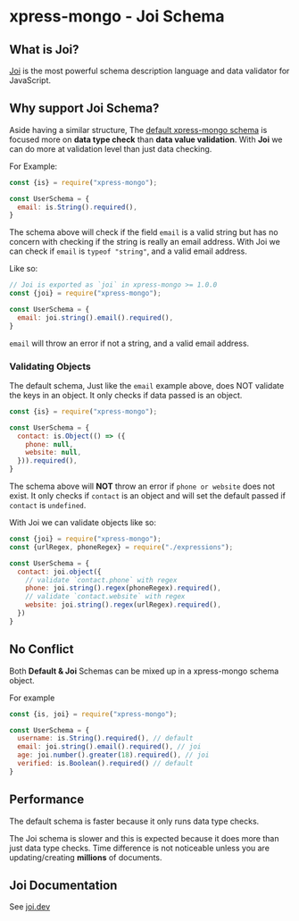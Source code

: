 # xpress-mongo - Joi Schema

## What is Joi?

[Joi](http://npmjs.com/package/joi) is the most powerful schema description language and data validator for JavaScript.

## Why support Joi Schema?

Aside having a similar structure, The [default xpress-mongo schema](./schema.md) is focused more on **data type check** than **data value validation**.
With **Joi** we can do more at validation level than just data checking.

For Example:

```js
const {is} = require("xpress-mongo");

const UserSchema = {
  email: is.String().required(),
}
```

The schema above will check if the field `email` is a valid string but has no concern with checking if the string is
really an email address. With Joi we can check if `email` is `typeof "string"`, and a valid email address.

Like so:

```js
// Joi is exported as `joi` in xpress-mongo >= 1.0.0
const {joi} = require("xpress-mongo");

const UserSchema = {
  email: joi.string().email().required(),
}
```

`email` will throw an error if not a string, and a valid email address.

### Validating Objects

The default schema, Just like the `email` example above, does NOT validate the keys in an object. It only checks if data
passed is an object.

```js
const {is} = require("xpress-mongo");

const UserSchema = {
  contact: is.Object(() => ({
    phone: null,
    website: null,
  })).required(),
}
```

The schema above will **NOT** throw an error if `phone or website` does not exist. It only checks if `contact`
is an object and will set the default passed if `contact` is `undefined`.

With Joi we can validate objects like so:

```js
const {joi} = require("xpress-mongo");
const {urlRegex, phoneRegex} = require("./expressions");

const UserSchema = {
  contact: joi.object({
    // validate `contact.phone` with regex
    phone: joi.string().regex(phoneRegex).required(),
    // validate `contact.website` with regex
    website: joi.string().regex(urlRegex).required(),
  })
}
```

## No Conflict

Both **Default & Joi** Schemas can be mixed up in a xpress-mongo schema object.

For example

```js
const {is, joi} = require("xpress-mongo");

const UserSchema = {
  username: is.String().required(), // default
  email: joi.string().email().required(), // joi
  age: joi.number().greater(18).required(), // joi
  verified: is.Boolean().required() // default
}
```

## Performance
The default schema is faster because it only runs data type checks.

The Joi schema is slower and this is expected because it does more than just data type checks.
Time difference is not noticeable unless you are updating/creating **millions** of documents.


## Joi Documentation
See [joi.dev](https://joi.dev)



<Pagination/>